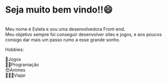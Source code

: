 <h1>Seja muito bem vindo!!😄</h1><br>
Meu nome é Estela e sou uma desenvolvedora Front-end.<br>
Meu objetivo sempre foi conseguir desenvolver sites e jogos, e aos poucos consigo dar mais um passo rumo a esse grande sonho.<br>

Hobbies:

👾Jogos <br>
👩‍💻Programação <br>
😍Animes <br>
🏄🏻‍♀️Viajar <br>
